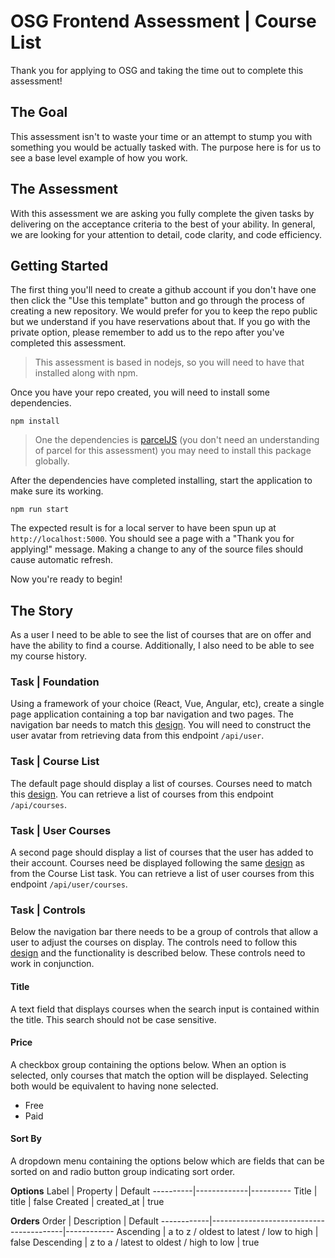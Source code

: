 # OSG Frontend Assessment | Course List

Thank you for applying to OSG and taking the time out to complete this assessment!

## The Goal
This assessment isn't to waste your time or an attempt to stump you with something you would be actually tasked with. The purpose here is for us to see a base level example of how you work.

## The Assessment
With this assessment we are asking you fully complete the given tasks by delivering on the acceptance criteria to the best of your ability. In general, we are looking for your attention to detail, code clarity, and code efficiency.

## Getting Started
The first thing you'll need to create a github account if you don't have one then click the "Use this template" button and go through the process of creating a new repository. We would prefer for you to keep the repo public but we understand if you have reservations about that. If you go with the private option, please remember to add us to the repo after you've completed this assessment.

> This assessment is based in nodejs, so you will need to have that installed along with npm.

Once you have your repo created, you will need to install some dependencies.

`npm install`

> One the dependencies is [parcelJS](https://parceljs.org/) (you don't need an understanding of parcel for this assessment) you may need to install this package globally.

After the dependencies have completed installing, start the application to make sure its working.

`npm run start`

The expected result is for a local server to have been spun up at `http://localhost:5000`. You should see a page with a "Thank you for applying!" message. Making a change to any of the source files should cause automatic refresh.

Now you're ready to begin!

## The Story
As a user I need to be able to see the list of courses that are on offer and have the ability to find a course. Additionally, I also need to be able to see my course history.

### Task | Foundation
Using a framework of your choice (React, Vue, Angular, etc), create a single page application containing a top bar navigation and two pages. The navigation bar needs to match this [design](). You will need to construct the user avatar from retrieving data from this endpoint `/api/user`.

### Task | Course List
The default page should display a list of courses. Courses need to match this [design](). You can retrieve a list of courses from this endpoint `/api/courses`.

### Task | User Courses
A second page should display a list of courses that the user has added to their account. Courses need be displayed following the same [design]() as from the Course List task. You can retrieve a list of user courses from this endpoint `/api/user/courses`.

### Task | Controls
Below the navigation bar there needs to be a group of controls that allow a user to adjust the courses on display. The controls need to follow this [design]() and the functionality is described below. These controls need to work in conjunction. 

#### Title
A text field that displays courses when the search input is contained within the title. This search should not be case sensitive.

#### Price
A checkbox group containing the options below. When an option is selected, only courses that match the option will be displayed. Selecting both would be equivalent to having none selected.
* Free
* Paid

#### Sort By
A dropdown menu containing the options below which are fields that can be sorted on and radio button group indicating sort order.

**Options**
Label     | Property    | Default
----------|-------------|----------
 Title    | title       | false
 Created  | created_at  | true

**Orders**
Order       | Description                             | Default
------------|-----------------------------------------|------------
 Ascending  | a to z / oldest to latest / low to high | false
 Descending | z to a / latest to oldest / high to low | true